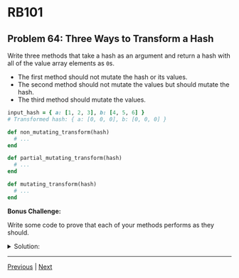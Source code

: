# RB101
## Problem 64: Three Ways to Transform a Hash

Write three methods that take a hash as an argument and return a hash with all of the value array elements as `0`s.

- The first method should not mutate the hash or its values.
- The second method should not mutate the values but should mutate the hash.
- The third method should mutate the values.

```ruby
input_hash = { a: [1, 2, 3], b: [4, 5, 6] }
# Transformed hash: { a: [0, 0, 0], b: [0, 0, 0] }

def non_mutating_transform(hash)
  # ...
end

def partial_mutating_transform(hash)
  # ...
end

def mutating_transform(hash)
  # ...
end
```

**Bonus Challenge:**

Write some code to prove that each of your methods performs as they should.

<details>
<summary>Solution:</summary>

**Solution 1: Non-mutating (creates new hash with new arrays)**
```ruby
def non_mutating_transform(hash)
  { a: [0, 0, 0], b: [0, 0, 0] }
end

# Or more dynamic:
def non_mutating_transform(hash)
  result = {}
  hash.each do |key, value|
    result[key] = Array.new(value.size, 0)
  end
  result
end
```

**Solution 2: Partial mutating (mutates hash, not arrays)**
```ruby
def partial_mutating_transform(hash)
  hash.each_key do |key|
    hash[key] = [0, 0, 0]
  end
  hash
end

# Or using while loop:
def partial_mutating_transform(hash)
  keys = hash.keys
  index = 0
  while index < keys.length
    hash[keys[index]] = Array.new(hash[keys[index]].size, 0)
    index += 1
  end
  hash
end
```

**Solution 3: Mutating (mutates the value arrays)**
```ruby
def mutating_transform(hash)
  hash.each_key do |key|
    hash[key].map! { 0 }
  end
  hash
end

# Or using nested loops:
def mutating_transform(hash)
  keys = hash.keys
  outer_index = 0
  
  while outer_index < keys.length
    current_array = hash[keys[outer_index]]
    inner_index = 0

    loop do
      break if inner_index >= current_array.length
      current_array[inner_index] = 0
      inner_index += 1
    end

    outer_index += 1
  end
  hash
end
```

**Bonus Challenge - Proof:**

```ruby
# Test non-mutating:
original = { a: [1, 2, 3], b: [4, 5, 6] }
original_arrays = original.values.map(&:object_id)
result = non_mutating_transform(original)

puts "Non-mutating test:"
puts "Original hash unchanged: #{original == { a: [1, 2, 3], b: [4, 5, 6] }}"
puts "Result is new hash: #{result.object_id != original.object_id}"
puts "Arrays are new: #{result.values.map(&:object_id) != original_arrays}"
puts

# Test partial mutating:
original = { a: [1, 2, 3], b: [4, 5, 6] }
original_id = original.object_id
original_arrays = original.values.map(&:object_id)
partial_mutating_transform(original)

puts "Partial mutating test:"
puts "Same hash object: #{original.object_id == original_id}"
puts "Arrays are new: #{original.values.map(&:object_id) != original_arrays}"
puts "Hash modified: #{original == { a: [0, 0, 0], b: [0, 0, 0] }}"
puts

# Test mutating:
original = { a: [1, 2, 3], b: [4, 5, 6] }
original_id = original.object_id
original_arrays = original.values.map(&:object_id)
mutating_transform(original)

puts "Mutating test:"
puts "Same hash object: #{original.object_id == original_id}"
puts "Same array objects: #{original.values.map(&:object_id) == original_arrays}"
puts "Arrays mutated: #{original == { a: [0, 0, 0], b: [0, 0, 0] }}"
```

</details>

---

[Previous](063.md) | [Next](065.md)

